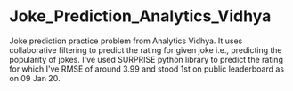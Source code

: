 # Joke_Prediction_Analytics_Vidhya
Joke prediction practice problem from Analytics Vidhya. It uses collaborative filtering to predict the rating for given joke i.e., predicting the popularity of jokes. I've used SURPRISE python library to predict the rating for which I've RMSE of around 3.99 and stood  1st on public leaderboard as on 09 Jan 20.
